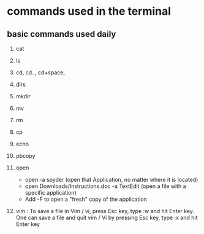 # commands used in the terminal
## basic commands used daily 

1. cat

2. ls

3. cd,  cd.., cd+space, 

4. dirs

5. mkdir

6. mv

7. rm

8. cp

9. echo

10. pbcopy

11. open
    - open -a spyder (open that Application, no matter where it is located)
    - open Downloads/Instructions.doc -a TextEdit (open a file with a specific application)
    - Add -F to open a "fresh" copy of the application

12. vim : To save a file in Vim / vi, press Esc key, type :w and hit Enter key. 
    One can save a file and quit vim / Vi by pressing Esc key, type :x and hit Enter key